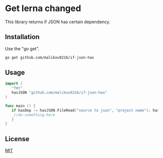 # Get lerna changed

This library returns if JSON has certain dependency.
## Installation

Use the "go get".

```bash
go get github.com/malikov0216/if-json-has
```

## Usage

```go
import (
   "fmt"
   hasJSON "github.com/malikov0216/if-json-has"
)

func main () {
   if hasDep := hasJSON.FileRead("source to json", "project name"); hasDep {
   	//do-something-here
   }
}
```

## License
[MIT](https://choosealicense.com/licenses/mit/)